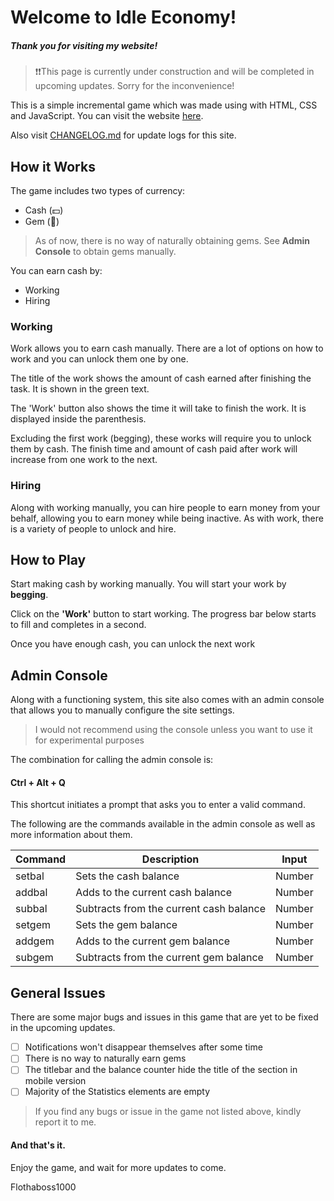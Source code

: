 # Welcome to Idle Economy!

##### Thank you for visiting my website!

>❗❗This page is currently under construction and will be completed in upcoming updates.
>Sorry for the inconvenience! 

This is a simple incremental game which was made using with HTML, CSS and JavaScript.
You can visit the website [here](https://flothaboss1000.github.io/Idle-Economy/).

Also visit [CHANGELOG.md](https://github.com/Flothaboss1000/Idle-Economy/blob/master/CHANGELOG.md) for update logs for this site.

## How it Works
The game includes two types of currency:

 - Cash (💵)
 - Gem (💎)

> As of now, there is no way of naturally obtaining gems. See **Admin
> Console** to obtain gems manually.

You can earn cash by:

 - Working
 - Hiring

### Working
Work allows you to earn cash manually. There are a lot of options on how to work and you can unlock them one by one.

The title of the work shows the amount of cash earned after finishing the task. It is shown in the green text.

The 'Work' button also shows the time it will take to finish the work. It is displayed inside the parenthesis.

Excluding the first work (begging), these works will require you to unlock them by cash. The finish time and amount of cash paid after work will increase from one work to the next.

### Hiring
Along with working manually, you can hire people to earn money from your behalf, allowing you to earn money while being inactive. As with work, there is a variety of people to unlock and hire.




## How to Play

Start making cash by working manually. You will start your work by **begging**.

Click on the **'Work'** button to start working. The progress bar below starts to fill and completes in a second.

Once you have enough cash, you can unlock the next work


## Admin Console
Along with a functioning system, this site also comes with an admin console that allows you to manually configure the site settings.

> I would not recommend using the console unless you want to use it for experimental purposes

The combination for calling the admin console is:
#### Ctrl + Alt + Q
This shortcut initiates a prompt that asks you to enter a valid command.

The following are the commands available in the admin console as well as more information about them.

| Command | Description | Input |
| --- | --- | --- |
| setbal | Sets the cash balance | Number |
| addbal | Adds to the current cash balance | Number |
| subbal | Subtracts from the current cash balance | Number |
| setgem | Sets the gem balance | Number |
| addgem | Adds to the current gem balance | Number |
| subgem | Subtracts from the current gem balance | Number |


## General Issues
There are some major bugs and issues in this game that are yet to be fixed in the upcoming updates.

 - [ ] Notifications won't disappear themselves after some time
 - [ ] There is no way to naturally earn gems
 - [ ] The titlebar and the balance counter hide the title of the section in mobile version
 - [ ] Majority of the Statistics elements are empty

> If you find any bugs or issue in the game not listed above, kindly report it to me.

#### And that's it.
Enjoy the game, and wait for more updates to come.

Flothaboss1000
